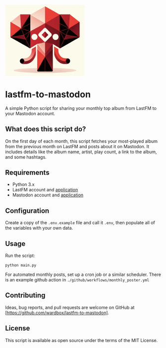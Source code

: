 <img src="./assets/lastfm-to-mastodon.png" width=256px>

# lastfm-to-mastodon

A simple Python script for sharing your monthly top album from LastFM to your Mastodon account.

## What does this script do?

On the first day of each month, this script fetches your most-played album from the previous month on LastFM and posts about it on Mastodon. It includes details like the album name, artist, play count, a link to the album, and some hashtags.

## Requirements

- Python 3.x
- LastFM account and [application](https://www.last.fm/api/account/create)
- Mastodon account and [application](https://docs.joinmastodon.org/client/intro/)

## Configuration

Create a copy of the `.env.example` file and call it `.env`, then populate all of the variables with your own data.

## Usage

Run the script:


```shell
python main.py
```
For automated monthly posts, set up a cron job or a similar scheduler. There is an example github action in `./github/workflows/monthly_poster.yml`

## Contributing

Ideas, bug reports, and pull requests are welcome on GitHub at [https://github.com/wardbox/lastfm-to-mastodon].

## License

This script is available as open source under the terms of the MIT License.
